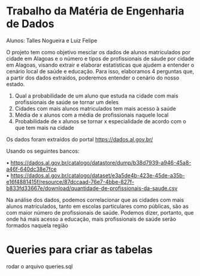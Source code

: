 # Trabalho da Matéria de Engenharia de Dados
Alunos: Talles Nogueira e Luiz Felipe

O projeto tem como objetivo mesclar os dados de alunos matriculados por cidade em Alagoas e o número e tipos de profissionais de sáude por cidade em Alagoas, visando extrair e elaborar estatísticas que ajudem a entender o cenário local de saúde e educação.
Para isso, elaboramos 4 perguntas que, a partir dos dados extraídos, poderemos entender o cenário do nosso estado.

<ol>
  <li>Qual a probabilidade de um aluno que estuda na cidade com mais profissionais de saúde se tornar um deles</li>
  <li>Cidades com mais alunos matriculados tem mais acesso à saúde</li>
  <li>Média de x alunos com a média de profissionais naquele local</li>
  <li>Probabilidade de x alunos se tornar x especialidade de acordo com o que tem mais na cidade</li>
 </ol>

Os dados foram extraídos do portal https://dados.al.gov.br/

Usando os seguintes bancos:


• https://dados.al.gov.br/catalogo/datastore/dump/b38d7939-a946-45a8-a46f-640dc38e7fce <br/>
• https://dados.al.gov.br/catalogo/dataset/e3a5de4b-423e-45de-a35b-e16f4881415f/resource/87dccaad-76e7-4bbe-827f-b833fd33667e/download/quantidade-de-profissionais-da-saude.csv

Na análise dos dados, podemos correlacionar que as cidades com mais alunos matriculados, tanto em escolas particulares como públicas, são as com maior número de profissionais de saúde. Podemos dizer, portanto, que onde há mais acesso a educação, mais profissionais de saúde serão formados naquela região

# Queries para criar as tabelas

rodar o arquivo queries.sql
